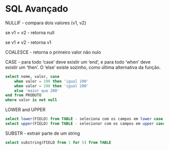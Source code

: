 # SQL Avançado

NULLIF - compara dois valores (v1, v2)

se v1 = v2 - retorna null

se v1 ≠ v2 - retorna v1

COALESCE - retorna o primeiro valor não nulo

CASE - para todo ‘case’ deve existir um ‘end’, e para todo ‘when’ deve existir um ‘then’. O ‘else’ existe sozinho, como última alternativa da função.

```sql
select nome, valor, case
    when valor = 100 then 'igual 100'
    when valor = 200 then 'igual 200'
    else 'maior que 200'
end from PRODUTO
where valor is not null
```

LOWER and UPPER

```sql
select lower(FIELD) from TABLE - seleciona com os campos em lower case
select upper(FIELD) from TABLE - selecionar com os campos em upper case

```

SUBSTR - extrair parte de um string 

```sql
select substring(FIELD from 1 for 5) from TABLE
```